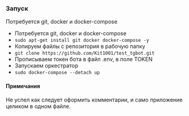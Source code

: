 ### Запуск
Потребуется git, docker и docker-compose  
- Потребуется git, docker и docker-compose  
- `sudo apt-get install git docker docker-compose -y`
- Копируем файлы с репозитория в рабочую папку
- `git clone https://github.com/Kit1001/test_tgbot.git`
- Прописываем токен бота в файл .env, в поле TOKEN
- Запускаем оркестратор
- `sudo docker-compose --detach up`


#### Примечания
Не успел как следует оформить комментарии, и само приложение целиком в одном файле.